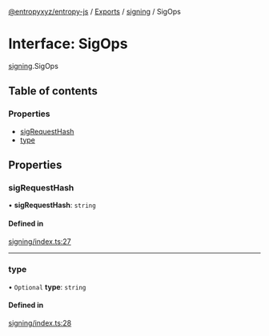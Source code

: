 [@entropyxyz/entropy-js](../README.md) / [Exports](../modules.md) / [signing](../modules/signing.md) / SigOps

# Interface: SigOps

[signing](../modules/signing.md).SigOps

## Table of contents

### Properties

- [sigRequestHash](signing.SigOps.md#sigrequesthash)
- [type](signing.SigOps.md#type)

## Properties

### sigRequestHash

• **sigRequestHash**: `string`

#### Defined in

[signing/index.ts:27](https://github.com/entropyxyz/entropy-js/blob/368842b/src/signing/index.ts#L27)

___

### type

• `Optional` **type**: `string`

#### Defined in

[signing/index.ts:28](https://github.com/entropyxyz/entropy-js/blob/368842b/src/signing/index.ts#L28)
